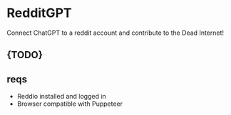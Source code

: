 # RedditGPT
Connect ChatGPT to a reddit account and contribute to the Dead Internet!

## {TODO}

## reqs
 - Reddio installed and logged in
 - Browser compatible with Puppeteer